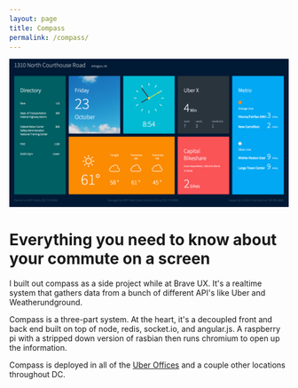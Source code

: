 ```yaml
---
layout: page
title: Compass
permalink: /compass/
---
```


<img src="/assets/work/compass.png">


# Everything you need to know about your commute on a screen

I built out compass as a side project while at Brave UX. It's a realtime system that gathers data from a bunch of different API's like Uber and Weatherundground.

Compass is a three-part system. At the heart, it's a decoupled front and back end built on top of node, redis, socket.io, and angular.js. A raspberry pi with a stripped down version of rasbian then runs chromium to open up the information.

Compass is deployed in all of the [Uber Offices](http://uberoffices.com) and a couple other locations throughout DC.
